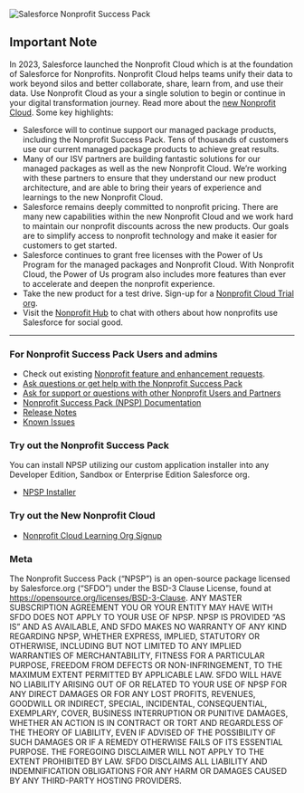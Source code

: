 ![Salesforce Nonprofit Success Pack](https://cloud.githubusercontent.com/assets/450473/18836784/15e1774a-83c7-11e6-8434-0521d4fbebc0.png "Salesforce Nonprofit Success Pack")

## Important Note

In 2023, Salesforce launched the Nonprofit Cloud which is at the foundation of Salesforce for Nonprofits. Nonprofit Cloud helps teams unify their data to work beyond silos and better collaborate, share, learn from, and use their data. Use Nonprofit Cloud as your a single solution to begin or continue in your digital transformation journey.  Read more about the [new Nonprofit Cloud](https://www.salesforce.com/blog/new-nonprofit-cloud/). Some key highlights:

* Salesforce will to continue support our managed package products, including the Nonprofit Success Pack. Tens of thousands of customers use our current managed package products to achieve great results. 
* Many of our ISV partners are building fantastic solutions for our managed packages as well as the new Nonprofit Cloud. We’re working with these partners to ensure that they understand our new product architecture, and are able to bring their years of experience and learnings to the new Nonprofit Cloud.
* Salesforce remains deeply committed to nonprofit pricing. There are many new capabilities within the new Nonprofit Cloud and we work hard to maintain our nonprofit discounts across the new products. Our goals are to simplify access to nonprofit technology and make it easier for customers to get started.
* Salesforce continues to grant free licenses with the Power of Us Program for the managed packages and Nonprofit Cloud. With Nonprofit Cloud, the Power of Us program also includes more features than ever to accelerate and deepen the nonprofit experience.
* Take the new product for a test drive. Sign-up for a [Nonprofit Cloud Trial org](https://help.salesforce.com/s/articleView?id=sfdo.NPC_Create_Nonprofit_Cloud_Trial_Org.htm&type=5).
* Visit the [Nonprofit Hub](https://trailhead.salesforce.com/trailblazer-community/groups/0F9300000001ocxCAA?tab=discussion&sort=LAST_MODIFIED_DATE_DESC) to chat with others about how nonprofits use Salesforce for social good.

---
### For Nonprofit Success Pack Users and admins

* Check out existing [Nonprofit feature and enhancement requests](https://ideas.salesforce.com/s/search#t=All&sort=relevancy&f:@sfcategoryfull=[Nonprofit%7CNonprofit%20Cloud,Nonprofit%7CNonprofit%20Success%20Pack%20(NPSP)%20-%20Managed%20Package]).
* [Ask questions or get help with the Nonprofit Success Pack](https://trailhead.salesforce.com/trailblazer-community/groups/0F94S000000kHitSAE)
* [Ask for support or questions with other Nonprofit Users and Partners](https://trailhead.salesforce.com/trailblazer-community/groups/0F9300000001ocxCAA)
* [Nonprofit Success Pack (NPSP) Documentation](https://help.salesforce.com/s/articleView?id=sfdo.Nonprofit_Success_Pack.htm)
* [Release Notes](https://sfdc.co/bnL4Cb)
* [Known Issues](https://issues.salesforce.com/#f[sfcategoryfull]=Nonprofit%7CNonprofit%20Success%20Pack%20(NPSP)%20-%20Managed%20Package)

###  Try out the Nonprofit Success Pack

You can install NPSP utilizing our custom application installer into any Developer Edition, Sandbox or Enterprise Edition Salesforce org.

* [NPSP Installer](https://install.salesforce.org/products/npsp)

### Try out the New Nonprofit Cloud

* [Nonprofit Cloud Learning Org Signup](https://help.salesforce.com/s/articleView?id=sfdo.NPC_Create_Nonprofit_Cloud_Trial_Org.htm&type=5)

### Meta

The Nonprofit Success Pack (“NPSP”) is an open-source package licensed by Salesforce.org (“SFDO”) under the BSD-3 Clause License, found at https://opensource.org/licenses/BSD-3-Clause. ANY MASTER SUBSCRIPTION AGREEMENT YOU OR YOUR ENTITY MAY HAVE WITH SFDO DOES NOT APPLY TO YOUR USE OF NPSP. NPSP IS PROVIDED “AS IS” AND AS AVAILABLE, AND SFDO MAKES NO WARRANTY OF ANY KIND REGARDING NPSP, WHETHER EXPRESS, IMPLIED, STATUTORY OR OTHERWISE, INCLUDING BUT NOT LIMITED TO ANY IMPLIED WARRANTIES OF MERCHANTABILITY, FITNESS FOR A PARTICULAR PURPOSE, FREEDOM FROM DEFECTS OR NON-INFRINGEMENT, TO THE MAXIMUM EXTENT PERMITTED BY APPLICABLE LAW. SFDO WILL HAVE NO LIABILITY ARISING OUT OF OR RELATED TO YOUR USE OF NPSP FOR ANY DIRECT DAMAGES OR FOR ANY LOST PROFITS, REVENUES, GOODWILL OR INDIRECT, SPECIAL, INCIDENTAL, CONSEQUENTIAL, EXEMPLARY, COVER, BUSINESS INTERRUPTION OR PUNITIVE DAMAGES, WHETHER AN ACTION IS IN CONTRACT OR TORT AND REGARDLESS OF THE THEORY OF LIABILITY, EVEN IF ADVISED OF THE POSSIBILITY OF SUCH DAMAGES OR IF A REMEDY OTHERWISE FAILS OF ITS ESSENTIAL PURPOSE. THE FOREGOING DISCLAIMER WILL NOT APPLY TO THE EXTENT PROHIBITED BY LAW. SFDO DISCLAIMS ALL LIABILITY AND INDEMNIFICATION OBLIGATIONS FOR ANY HARM OR DAMAGES CAUSED BY ANY THIRD-PARTY HOSTING PROVIDERS.
